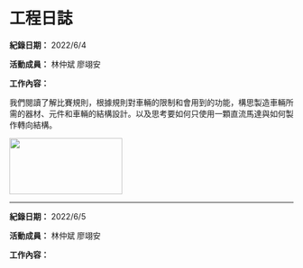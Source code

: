 # 工程日誌

**紀錄日期：** 2022/6/4

**活動成員：** 林仲斌 廖翊安

**工作內容：**

我們閱讀了解比賽規則，根據規則對車輛的限制和會用到的功能，構思製造車輛所需的器材、元件和車輛的結構設計。以及思考要如何只使用一顆直流馬達與如何製作轉向結構。

<img src="https://user-images.githubusercontent.com/106851896/172031276-6a408fec-511a-47a5-b74f-9277aee1894b.JPG" width="200" height="100"/><br/>
*****
**紀錄日期：** 2022/6/5

**活動成員：** 林仲斌 廖翊安

**工作內容：**
